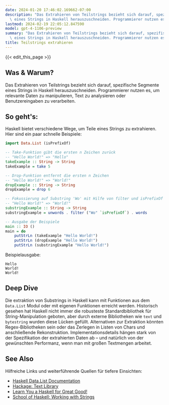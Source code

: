 ```yaml
---
date: 2024-01-20 17:46:02.169662-07:00
description: "Das Extrahieren von Teilstrings bezieht sich darauf, spezifische Segmente\
  \ eines Strings in Haskell herauszuschneiden. Programmierer nutzen es, um\u2026"
lastmod: 2024-02-19 22:05:12.847590
model: gpt-4-1106-preview
summary: "Das Extrahieren von Teilstrings bezieht sich darauf, spezifische Segmente\
  \ eines Strings in Haskell herauszuschneiden. Programmierer nutzen es, um\u2026"
title: Teilstrings extrahieren
---
```


{{< edit_this_page >}}

## Was & Warum?
Das Extrahieren von Teilstrings bezieht sich darauf, spezifische Segmente eines Strings in Haskell herauszuschneiden. Programmierer nutzen es, um relevante Daten zu manipulieren, Text zu analysieren oder Benutzereingaben zu verarbeiten.

## So geht's:
Haskell bietet verschiedene Wege, um Teile eines Strings zu extrahieren. Hier sind ein paar schnelle Beispiele:

```haskell
import Data.List (isPrefixOf)

-- Take-Funktion gibt die ersten n Zeichen zurück
-- "Hello World!" => "Hello"
takeExample :: String -> String
takeExample = take 5

-- Drop-Funktion entfernt die ersten n Zeichen
-- "Hello World!" => "World!"
dropExample :: String -> String
dropExample = drop 6

-- Fokussierung auf Substring 'Wo' mit Hilfe von filter und isPrefixOf
-- "Hello World!" => "World!"
substringExample :: String -> String
substringExample = unwords . filter ("Wo" `isPrefixOf`) . words

-- Ausgabe der Beispiele
main :: IO ()
main = do
    putStrLn (takeExample "Hello World!")
    putStrLn (dropExample "Hello World!")
    putStrLn (substringExample "Hello World!")
```

Beispielausgabe:
```
Hello
World!
World!
```

## Deep Dive
Die extraktion von Substrings in Haskell kann mit Funktionen aus dem `Data.List` Modul oder mit eigenen Funktionen erreicht werden. Historisch gesehen hat Haskell nicht immer die robusteste Standardbibliothek für String-Manipulation geboten, aber durch externe Bibliotheken wie `text` und `bytestring` wurden diese Lücken gefüllt. Alternativen zur Extraktion könnten Regex-Bibliotheken sein oder das Zerlegen in Listen von Chars und anschließende Rekonstruktion. Implementationsdetails hängen stark von der Spezifikation der extrahierten Daten ab – und natürlich von der gewünschten Performanz, wenn man mit großen Textmengen arbeitet.

## See Also
Hilfreiche Links und weiterführende Quellen für tiefere Einsichten:

- [Haskell Data.List Documentation](https://hackage.haskell.org/package/base-4.16.1.0/docs/Data-List.html)
- [Hackage: Text Library](https://hackage.haskell.org/package/text)
- [Learn You a Haskell for Great Good!](http://learnyouahaskell.com/)
- [School of Haskell: Working with Strings](https://www.schoolofhaskell.com/)
